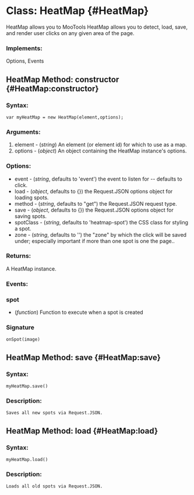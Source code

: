 Class: HeatMap {#HeatMap}
=====================================

HeatMap allows you to MooTools HeatMap allows you to detect, load, save, and render user clicks on any given area of the page.

### Implements:

Options, Events

HeatMap Method: constructor {#HeatMap:constructor}
---------------------------------------------------------------


### Syntax:

	var myHeatMap = new HeatMap(element,options);

### Arguments:

1. element - (*string*)  An element (or element id) for which to use as a map.
2. options - (*object*)  An object containing the HeatMap instance's options.

### Options:
* event - (*string*, defaults to 'event') </em> the event to listen for -- defaults to click.
* load - (*object*, defaults to {})</em> the Request.JSON options object for loading spots.
* method - (*string*, defaults to "get")</em> the Request.JSON request type.
* save - (*object*, defaults to {}) </em> the Request.JSON options object for saving spots.
* spotClass - (*string*, defaults to 'heatmap-spot')</em> the CSS class for styling a spot.
* zone - (*string*, defaults to '') </em>the "zone" by which the click will be saved under; especially important if more than one spot is one the page..

### Returns:

A HeatMap instance.


### Events:

### spot

* (*function*) Function to execute when a spot is created

### Signature

	onSpot(image)
	
	
HeatMap Method: save {#HeatMap:save}
-----------------------------------------------------

### Syntax:

	myHeatMap.save()

### Description:
	
	Saves all new spots via Request.JSON.


HeatMap Method: load {#HeatMap:load}
-----------------------------------------------------

### Syntax:

	myHeatMap.load()

### Description:

	Loads all old spots via Request.JSON.